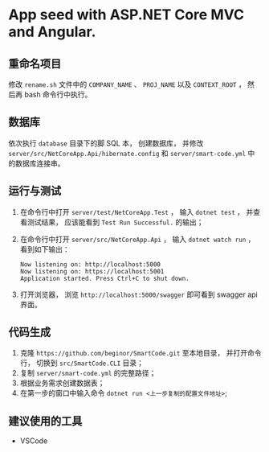 # App seed with ASP.NET Core MVC and Angular.

## 重命名项目

修改 `rename.sh` 文件中的 `COMPANY_NAME` 、 `PROJ_NAME` 以及 `CONTEXT_ROOT` ， 然后再 bash 命令行中执行。

## 数据库

依次执行 `database` 目录下的脚 SQL 本， 创建数据库， 并修改 `server/src/NetCoreApp.Api/hibernate.config` 和 `server/smart-code.yml` 中的数据库连接串。

## 运行与测试

1. 在命令行中打开 `server/test/NetCoreApp.Test` ， 输入 `dotnet test` ， 并查看测试结果， 应该能看到 `Test Run Successful.` 的输出；
2. 在命令行中打开 `server/src/NetCoreApp.Api` ， 输入 `dotnet watch run` ， 看到如下输出：

   ```
   Now listening on: http://localhost:5000
   Now listening on: https://localhost:5001
   Application started. Press Ctrl+C to shut down.
   ```

3. 打开浏览器， 浏览 `http://localhost:5000/swagger` 即可看到 swagger api 界面。

## 代码生成

1. 克隆 `https://github.com/beginor/SmartCode.git` 至本地目录， 并打开命令行， 切换到 `src/SmartCode.CLI` 目录；
2. 复制 `server/smart-code.yml` 的完整路径；
3. 根据业务需求创建数据表；
3. 在第一步的窗口中输入命令 `dotnet run <上一步复制的配置文件地址>`;

## 建议使用的工具

- VSCode 
